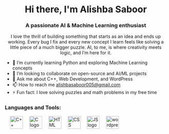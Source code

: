 <h1 align="center">Hi there, I'm Alishba Saboor</h1>
<h3 align="center">
A passionate AI & Machine Learning enthusiast</h3>    

<p align="center">
I love the thrill of building something that starts as an idea and ends up working. Every bug I fix and every new concept I learn feels like solving a little piece of a much bigger puzzle. AI, to me, is where creativity meets logic, and I’m here for it.
</p>



- 🌱 I’m currently learning Python and exploring Machine Learning concepts
- 👯 I’m looking to collaborate on open-source and AI/ML projects
- 💬 Ask me about C++, Web Development, and WordPress
- 📫 How to reach me alishbasaboor005@gmail.com
- ⚡ Fun fact: I love solving puzzles and math problems in my free time  
<h3>Languages and Tools:</h3>

<div align="left">
  <img width="12" />
  <img src="https://upload.wikimedia.org/wikipedia/commons/1/18/ISO_C%2B%2B_Logo.svg" height="40" alt="C++ logo"  />
  <img width="12" />
  <img src="https://upload.wikimedia.org/wikipedia/commons/1/19/C_Logo.png" height="40" alt="C logo"  />
  <img width="12" />
  <img src="https://upload.wikimedia.org/wikipedia/commons/thumb/6/61/HTML5_logo_and_wordmark.svg/800px-HTML5_logo_and_wordmark.svg.png" height="40" alt="HTML logo"  />
  <img width="12" />
  <img src="https://encrypted-tbn0.gstatic.com/images?q=tbn:ANd9GcR0k4ASFfuZFpwtpCFVzl9vwdXnQEInj3uvNw&s" height="40" alt="CSS logo"  />
  <img width="12" />
  <img src="https://upload.wikimedia.org/wikipedia/commons/6/6a/JavaScript-logo.png" height="40" alt="JS logo"  />
  <img width="12" />
  <img src="https://encrypted-tbn0.gstatic.com/images?q=tbn:ANd9GcR1DIlYvtaJulsJZag0JnuNVddwTFSonHeeQQ&s" height="40" alt="wordpress logo"  />
</div>

###
  
